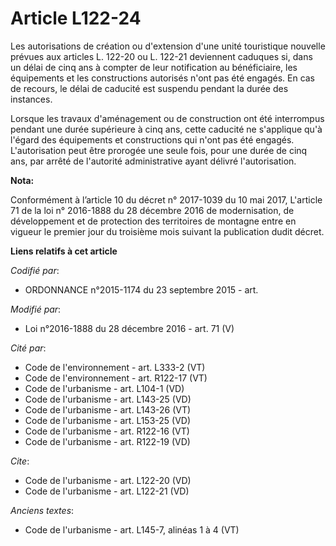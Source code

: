 # Article L122-24

Les autorisations de création ou d'extension d'une unité touristique nouvelle prévues aux articles L. 122-20 ou L. 122-21
deviennent caduques si, dans un délai de cinq ans à compter de leur notification au bénéficiaire, les équipements et les
constructions autorisés n'ont pas été engagés. En cas de recours, le délai de caducité est suspendu pendant la durée des
instances. 

Lorsque les travaux d'aménagement ou de construction ont été interrompus pendant une durée supérieure à cinq ans, cette
caducité ne s'applique qu'à l'égard des équipements et constructions qui n'ont pas été engagés. L'autorisation peut être
prorogée une seule fois, pour une durée de cinq ans, par arrêté de l'autorité administrative ayant délivré l'autorisation.

**Nota:**

Conformément à l’article 10 du décret n° 2017-1039 du 10 mai 2017, L'article 71 de la loi n° 2016-1888 du 28 décembre 2016 de
modernisation, de développement et de protection des territoires de montagne entre en vigueur le premier jour du troisième
mois suivant la publication dudit décret.

**Liens relatifs à cet article**

_Codifié par_:

  - ORDONNANCE n°2015-1174 du 23 septembre 2015 - art.

_Modifié par_:

  - Loi n°2016-1888 du 28 décembre 2016 - art. 71 (V)

_Cité par_:

  - Code de l'environnement - art. L333-2 (VT)
  - Code de l'environnement - art. R122-17 (VT)
  - Code de l'urbanisme - art. L104-1 (VD)
  - Code de l'urbanisme - art. L143-25 (VD)
  - Code de l'urbanisme - art. L143-26 (VT)
  - Code de l'urbanisme - art. L153-25 (VD)
  - Code de l'urbanisme - art. R122-16 (VT)
  - Code de l'urbanisme - art. R122-19 (VD)

_Cite_:

  - Code de l'urbanisme - art. L122-20 (VD)
  - Code de l'urbanisme - art. L122-21 (VD)

_Anciens textes_:

  - Code de l'urbanisme - art. L145-7, alinéas 1 à 4 (VT)
